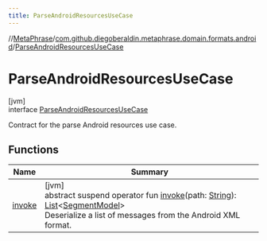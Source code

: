 ```yaml
---
title: ParseAndroidResourcesUseCase
---
```

//[MetaPhrase](../../../index.html)/[com.github.diegoberaldin.metaphrase.domain.formats.android](../index.html)/[ParseAndroidResourcesUseCase](index.html)



# ParseAndroidResourcesUseCase



[jvm]\
interface [ParseAndroidResourcesUseCase](index.html)

Contract for the parse Android resources use case.



## Functions


| Name | Summary |
|---|---|
| [invoke](invoke.html) | [jvm]<br>abstract suspend operator fun [invoke](invoke.html)(path: [String](https://kotlinlang.org/api/latest/jvm/stdlib/kotlin/-string/index.html)): [List](https://kotlinlang.org/api/latest/jvm/stdlib/kotlin.collections/-list/index.html)&lt;[SegmentModel](../../com.github.diegoberaldin.metaphrase.domain.project.data/-segment-model/index.html)&gt;<br>Deserialize a list of messages from the Android XML format. |

